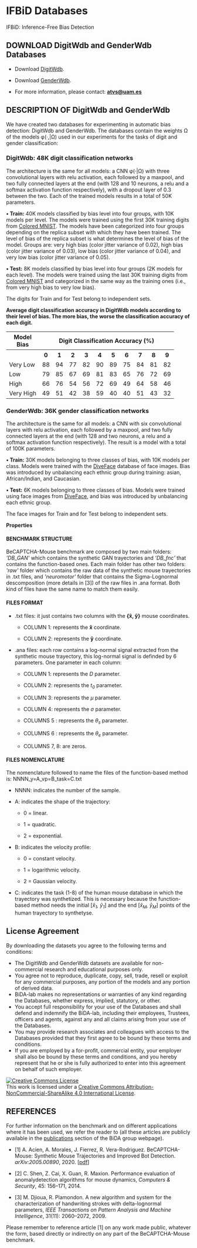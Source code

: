 # 

# IFBiD Databases
IFBiD: Inference-Free Bias Detection

## DOWNLOAD DigitWdb and GenderWdb Databases

+ Download [DigitWdb](http://atvs.ii.uam.es/atvs/intranet/free_DB/beCAPTCHA).

+ Download [GenderWdb](http://atvs.ii.uam.es/atvs/intranet/free_DB/beCAPTCHA).
 
+ For more information, please contact: **atvs@uam.es**


## DESCRIPTION OF DigitWdb and GenderWdb
We have created two databases for experimenting in automatic bias detection: DigitWdb and GenderWdb. The databases contain the weights Ω of the models φ(·,|Ω) used
in our experiments for the tasks of digit and gender classification: 

### DigitWdb: 48K digit classification networks
The architecture is the same for all models: a CNN φ(·|Ω) with three convolutional layers with relu activation, each followed by a maxpool, and two fully connected layers at the end (with 128 and 10 neurons, a relu and a softmax activation function respectively), with a dropout layer of 0.3 between the two. Each of the trained models results in a total of 50K parameters.

**• Train:** 40K models classified by bias level into four groups, with 10K models per level. The models were trained using the first 30K training digits from [Colored MNIST](https://github.com/feidfoe/learning-not-to-learn). The models have been categorized into four groups depending on the replica subset with which they have been trained. The level of bias of the replica subset is what determines the level of bias of the model. Groups are: very high bias (color jitter variance of 0.02), high bias (color jitter variance of 0.03), low bias (color jitter variance of 0.04), and very low bias (color jitter variance of 0.05).

**• Test:** 8K models classified by bias level into four groups (2K models for each level). The models were trained using the last 30K training digits from [Colored MNIST](https://github.com/feidfoe/learning-not-to-learn) and categorized in the same way as the training ones (i.e., from very high bias to very low bias).

The digits for Train and for Test belong to independent sets.

**Average digit classification accuracy in DigitWdb models according to their level of bias. The more bias, the worse the classification accuracy of each digit.**
<table>
  <tr align="center">
    <th>Model<br>Bias</th>
    <th colspan="10">Digit Classification Accuracy (%)</th>
  </tr>
   <tr align="center">
    <th></th><th>0<th>1<th>2<th>3<th>4<th>5<th>6<th>7<th>8<th>9
  </tr>
  <tr align="center"><td align="left">Very Low	 <td>	88  <td> 94 <td> 77 <td> 82 <td> 90 <td> 89 <td> 75 <td> 84 <td> 81 <td> 82 </tr>
  <tr align="center"><td align="left">Low	      <td>	79  <td>  85  <td>  67  <td>  69  <td>  81  <td>  83  <td>  65  <td>  76  <td>  72  <td>  69 </tr>
  <tr align="center"><td align="left">High	     <td>	66  <td>  76  <td>  54  <td>  56  <td>  72  <td>  69  <td>  49  <td>  64  <td>  58  <td>  46	</tr>
  <tr align="center"><td align="left">Very High	<td>	49  <td>  51  <td>  42  <td>  38  <td>  59  <td>  40  <td>  40  <td>  51  <td>  43  <td>  32 </tr>
</table>


### GenderWdb: 36K gender classification networks
The architecture is the same for all models: a CNN with six convolutional layers with relu activation, each followed by a maxpool, and two fully connected layers at the end (with 128 and two neurons, a relu and a softmax activation function respectively). The result is a model with a total of 100K parameters.

**• Train:** 30K models belonging to three classes of bias, with 10K models per class. Models were trained with the [DiveFace](https://github.com/BiDAlab/DiveFace) database of face images. Bias was introduced by unbalancing each ethnic group during training: asian, African/Indian, and Caucasian.

**• Test:** 6K models belonging to three classes of bias. Models were trained using face images from [DiveFace](https://github.com/BiDAlab/DiveFace), and bias was introduced by unbalancing each ethnic group.

The face images for Train and for Test belong to independent sets.

**Properties**

<!-- ![](https://github.com/BiDAlab/BeCAPTCHA-Mouse/blob/master/Fig5.png) -->


#### BENCHMARK STRUCTURE
BeCAPTCHA-Mouse benchmark are composed by two main folders: *'DB_GAN'* which contains the synthetic GAN trayectories and *'DB_fnc'* that contains the function-based ones. Each main folder has other two folders: *'raw'* folder which contains the raw data of the synthetic mouse trayectories in .txt files, and *'neuromotor'* folder that contains the Sigma-Lognormal descomposition (more details in [3]) of the raw files in .ana format. Both kind of files have the same name to match them easily.

#### FILES FORMAT
+ .txt files: it just contains two columns with the **{x̂, ŷ}** mouse coordinates.
  + COLUMN 1: represents the **x̂** coordinate.

  + COLUMN 2: represents the **ŷ** coordinate.

+ .ana files: each row contains a log-normal signal extracted from the synthetic mouse trayectory, this log-normal signal is definded by 6 parameters. One parameter in each column:  

  + COLUMN 1: represents the *D* parameter.

  + COLUMN 2: represents the *t<sub>0</sub>* parameter.

  + COLUMN 3: represents the *μ* parameter.

  + COLUMN 4: represents the *σ* parameter.

  + COLUMNS 5 : represents the *θ<sub>s</sub>* parameter.
  
  + COLUMNS 6 : represents the *θ<sub>e</sub>* parameter.
  
  + COLUMNS 7, 8: are zeros.
  

#### FILES NOMENCLATURE
The nomenclature followed to name the files of the function-based method is: NNNN_y=A_vp=B_task=C.txt

+ NNNN: indicates the number of the sample.

+ A: indicates the shape of the trajectory:

  + 0 = linear.
  
  + 1 = quadratic.
  
  + 2 = exponential.
  
+ B: indicates the velocity profile:

  + 0 = constant velocity.
  
  + 1 = logarithmic velocity.
  
  + 2 = Gaussian velocity.
  
+ C: indicates the task (1-8) of the human mouse database in which the trayectory was synthetized. This is necessary because the function-based method needs the initial [*x̂<sub>1</sub>, ŷ<sub>1</sub>*] and the end [*x̂<sub>M</sub>, ŷ<sub>M</sub>*] points of the human trayectory to synthetyse.

## License Agreement
By downloading the datasets you agree to the following terms and conditions:

+ The DigitWdb and GenderWdb datasets are available for non-commercial research and educational purposes only.
+ You agree not to reproduce, duplicate, copy, sell, trade, resell or exploit for any commercial purposes, any portion of the models and any portion of derived data.
+ BiDA-lab makes no representations or warranties of any kind regarding the Databases, whether express, implied, statutory, or other.
+ You accept full responsibility for your use of the Databases and shall defend and indemnify the BiDA-lab, including their employees, Trustees, officers and agents, against any and all claims arising from your use of the Databases.
+ You may provide research associates and colleagues with access to the Databases provided that they first agree to be bound by these terms and conditions.
+ If you are employed by a for-profit, commercial entity, your employer shall also be bound by these terms and conditions, and you hereby represent that he or she is fully authorized to enter into this agreement on behalf of such employer.

<a rel="license" href="http://creativecommons.org/licenses/by-nc-sa/4.0/"><img alt="Creative Commons License" style="border-width:0" src="https://i.creativecommons.org/l/by-nc-sa/4.0/88x31.png" /></a><br />This work is licensed under a <a rel="license" href="http://creativecommons.org/licenses/by-nc-sa/4.0/">Creative Commons Attribution-NonCommercial-ShareAlike 4.0 International License</a>.

## REFERENCES
For further information on the benchmark and on different applications where it has been used, we refer the reader to (all these articles are publicly available in the [publications](http://atvs.ii.uam.es/atvs/listpublications.do) section of the BiDA group webpage).

+ [1] A. Acien, A. Morales, J. Fierrez, R. Vera-Rodriguez. BeCAPTCHA-Mouse: Synthetic Mouse Trajectories and Improved Bot Detection. *arXiv:2005.00890*, 2020. [[pdf](https://arxiv.org/pdf/2005.00890.pdf)]

+ [2] C. Shen, Z. Cai, X. Guan, R. Maxion. Performance evaluation of anomalydetection algorithms for mouse dynamics, *Computers & Security*, 45: 156–171, 2014.

+ [3] M. Djioua, R. Plamondon. A new algorithm and system for the characterization of handwriting strokes with delta-lognormal parameters, *IEEE Transactions on Pattern Analysis and Machine Intelligence*, 31(11): 2060–2072, 2009.

Please remember to reference article [1] on any work made public, whatever the form, based directly or indirectly on any part of the BeCAPTCHA-Mouse benchmark.
